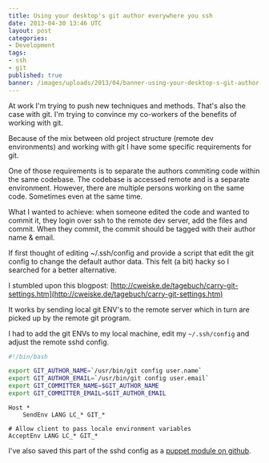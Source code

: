 ```yaml
---
title: Using your desktop's git author everywhere you ssh
date: 2013-04-30 13:46 UTC
layout: post
categories:
- Development
tags:
- ssh
- git
published: true
banner: /images/uploads/2013/04/banner-using-your-desktop-s-git-author-everywhere-you-ssh.jpg
---
```


At work I'm trying to push new techniques and methods. That's also the case with git.
I'm trying to convince my co-workers of the benefits of working with git.

Because of the mix between old project structure (remote dev environments) and working with git I have some specific requirements for git.

One of those requirements is to separate the authors commiting code within the same codebase.
The codebase is accessed remote and is a separate environment. However, there are multiple
persons working on the same code. Sometimes even at the same time.

What I wanted to achieve: when someone edited the code and wanted to commit it, they login over ssh to the remote dev server, add the files and commit.
When they commit, the commit should be tagged with their author name & email.

If first thought of editing ~/.ssh/config and provide a script that edit the git config to change the default author data.
This felt (a bit) hacky so I searched for a better alternative.

I stumbled upon this blogpost: [http://cweiske.de/tagebuch/carry-git-settings.htm](http://cweiske.de/tagebuch/carry-git-settings.htm)

It works by sending local git ENV's to the remote server which in turn are picked up by the remote git program.

I had to add the git ENVs to my local machine, edit my `~/.ssh/config` and adjust the remote sshd config.

``` bash ~/.bashrc.d/git_author.sh
#!/bin/bash

export GIT_AUTHOR_NAME=`/usr/bin/git config user.name`
export GIT_AUTHOR_EMAIL=`/usr/bin/git config user.email`
export GIT_COMMITTER_NAME=$GIT_AUTHOR_NAME
export GIT_COMMITTER_EMAIL=$GIT_AUTHOR_EMAIL
```

``` plain ~/.ssh/config
Host *
    SendEnv LANG LC_* GIT_*
```

``` plain /etc/ssh/sshd_config
# Allow client to pass locale environment variables
AcceptEnv LANG LC_* GIT_*
```

I've also saved this part of the sshd config as a [puppet module on github](https://github.com/LeonB/puppet-openssh/blob/master/manifests/server/config.pp#L11).
